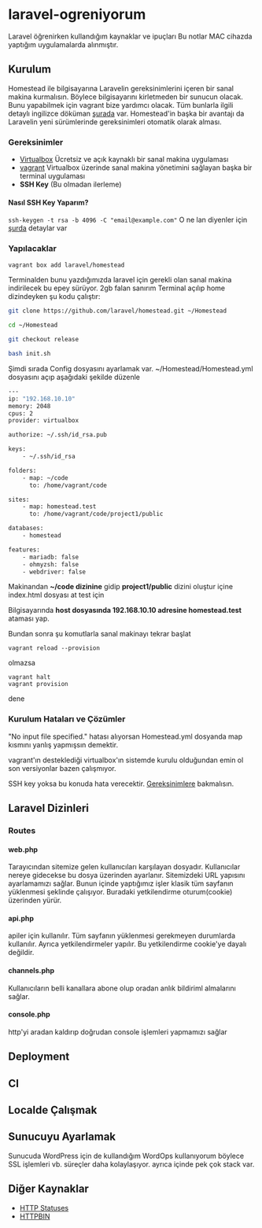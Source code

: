 
# laravel-ogreniyorum
Laravel öğrenirken kullandığım kaynaklar ve ipuçları
Bu notlar MAC cihazda yaptığım uygulamalarda alınmıştır. 

## Kurulum
Homestead ile bilgisayarına Laravelin gereksinimlerini içeren bir sanal makina kurmalısın. Böylece bilgisayarını kirletmeden bir sunucun olacak. Bunu yapabilmek için vagrant bize yardımcı olacak. Tüm bunlarla ilgili detaylı ingilizce döküman [şurada](https://laravel.com/docs/6.x/homestead) var. Homestead'in başka bir avantajı da Laravelin yeni sürümlerinde gereksinimleri otomatik olarak alması.
### Gereksinimler

 - [Virtualbox](https://www.virtualbox.org/wiki/Downloads) Ücretsiz ve açık kaynaklı bir sanal makina uygulaması
 - [vagrant](https://www.vagrantup.com/downloads.html) Virtualbox üzerinde sanal makina yönetimini sağlayan başka bir terminal uygulaması
 - **SSH Key** (Bu olmadan ilerleme)

#### Nasıl SSH Key Yaparım?
`ssh-keygen -t rsa -b 4096 -C "email@example.com"`
O ne lan diyenler için [şurda](https://docs.gitlab.com/ee/ssh/README.html#generating-a-new-ssh-key-pair) detaylar var

### Yapılacaklar

```sh
vagrant box add laravel/homestead
```
Terminalden bunu yazdığımızda laravel için gerekli olan sanal makina indirilecek bu epey sürüyor. 2gb falan sanırım
Terminal açılıp home dizindeyken şu kodu çalıştır:
```sh
git clone https://github.com/laravel/homestead.git ~/Homestead
```
```sh
cd ~/Homestead

git checkout release
```

```sh
bash init.sh
```

Şimdi sırada Config dosyasını ayarlamak var.  ~/Homestead/Homestead.yml dosyasını açıp aşağıdaki şekilde düzenle

```sh
---
ip: "192.168.10.10"
memory: 2048
cpus: 2
provider: virtualbox

authorize: ~/.ssh/id_rsa.pub

keys:
    - ~/.ssh/id_rsa

folders:
    - map: ~/code
      to: /home/vagrant/code

sites:
    - map: homestead.test
      to: /home/vagrant/code/project1/public

databases:
    - homestead

features:
    - mariadb: false
    - ohmyzsh: false
    - webdriver: false

```
Makinandan **~/code dizinine** gidip **project1/public** dizini oluştur içine index.html dosyası at test için

Bilgisayarında **host dosyasında 192.168.10.10 adresine homestead.test** ataması yap.

Bundan sonra şu komutlarla sanal makinayı tekrar başlat

    vagrant reload --provision

olmazsa

    vagrant halt
    vagrant provision

dene


### Kurulum Hataları ve Çözümler
"No input file specified." hatası alıyorsan Homestead.yml dosyanda map kısmını yanlış yapmışsın demektir.

vagrant'ın desteklediği virtualbox'ın sistemde kurulu olduğundan emin ol son versiyonlar bazen çalışmıyor.

SSH key yoksa bu konuda hata verecektir. [Gereksinimlere](#Gereksinimler) bakmalısın.

## Laravel Dizinleri
### Routes
#### web.php
Tarayıcından sitemize gelen kullanıcıları karşılayan dosyadır. Kullanıcılar nereye gidecekse bu dosya üzerinden ayarlanır. Sitemizdeki URL yapısını ayarlamamızı sağlar. Bunun içinde yaptığımız işler klasik tüm sayfanın yüklenmesi şeklinde çalışıyor. Buradaki yetkilendirme oturum(cookie) üzerinden yürür.

#### api.php
apiler için kullanılır. Tüm sayfanın yüklenmesi gerekmeyen durumlarda kullanılır. Ayrıca yetkilendirmeler yapılır. Bu yetkilendirme cookie'ye dayalı değildir.

#### channels.php
Kullanıcıların belli kanallara abone olup oradan anlık bildiriml almalarını sağlar.

#### console.php
http'yi aradan kaldırıp doğrudan console işlemleri yapmamızı sağlar

## Deployment

## CI

## Localde Çalışmak

## Sunucuyu Ayarlamak
Sunucuda WordPress için de kullandığım WordOps kullanıyorum böylece SSL işlemleri vb. süreçler daha kolaylaşıyor. ayrıca içinde pek çok stack var.

## Diğer Kaynaklar
- [HTTP Statuses](https://httpstatuses.com/)
- [HTTPBIN](http://httpbin.org)
